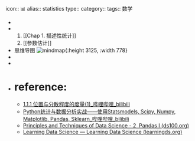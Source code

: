 icon:: 📊
alias:: statistics
type:: 
category:: 
tags:: 数学

-
- 1. [[Chap 1. 描述性统计]]
  2. [[参数估计]]
- 思维导图
  ![mindmap](file://F:\ReposPy\data_sci\datashine-master\content.jpg){:height 3125, :width 778}
-
-
- # reference:
	- [1.1.1 位置与分散程度的度量(1)_哔哩哔哩_bilibili](https://www.bilibili.com/video/BV1SG4y1n7xg/?p=2)
	- [Python统计与数据分析实战——使用Statsmodels, Scipy, Numpy, Matplotlib, Pandas, Sklearn_哔哩哔哩_bilibili](https://www.bilibili.com/video/BV1SG4y1n7xg/)
	- [Principles and Techniques of Data Science - 2  Pandas I (ds100.org)](https://ds100.org/course-notes/pandas_1/pandas_1.html)
	- [Learning Data Science — Learning Data Science (learningds.org)](https://learningds.org/intro.html)